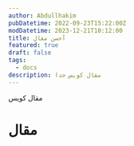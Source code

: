 ```yaml
---
author: Abdullhakim
pubDatetime: 2022-09-23T15:22:00Z
modDatetime: 2023-12-21T10:12:00
title: أحسن مقال
featured: true
draft: false
tags:
  - docs
description: مقال كويس جدا
---
```


مقال كويس




# مقال


 